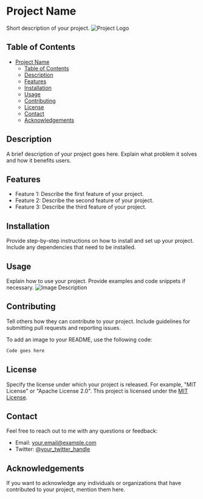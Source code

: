 # Project Name

Short description of your project.
![Project Logo](path/to/logo.png)

## Table of Contents
- [Project Name](#project-name)
  - [Table of Contents](#table-of-contents)
  - [Description](#description)
  - [Features](#features)
  - [Installation](#installation)
  - [Usage](#usage)
  - [Contributing](#contributing)
  - [License](#license)
  - [Contact](#contact)
  - [Acknowledgements](#acknowledgements)
## Description

A brief description of your project goes here. Explain what problem it solves and how it benefits users.

## Features

- Feature 1: Describe the first feature of your project.
- Feature 2: Describe the second feature of your project.
- Feature 3: Describe the third feature of your project.

## Installation

Provide step-by-step instructions on how to install and set up your project. Include any dependencies that need to be installed.

## Usage

Explain how to use your project. Provide examples and code snippets if necessary.
![Image Description](path/to/image.png)

## Contributing

Tell others how they can contribute to your project. Include guidelines for submitting pull requests and reporting issues.

To add an image to your README, use the following code:

```markdown
Code goes here
```

## License

Specify the license under which your project is released. For example, "MIT License" or "Apache License 2.0".
This project is licensed under the [MIT License](LICENSE).

## Contact

Feel free to reach out to me with any questions or feedback:

- Email: your.email@example.com
- Twitter: [@your_twitter_handle](https://twitter.com/your_twitter_handle)

## Acknowledgements

If you want to acknowledge any individuals or organizations that have contributed to your project, mention them here.




